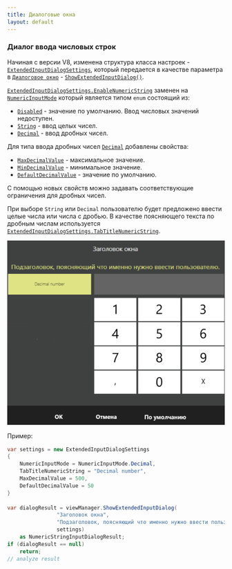 ```yaml
---
title: Диалоговые окна
layout: default
---
```

### Диалог ввода числовых строк
Начиная с версии V8, изменена структура класса настроек - [`ExtendedInputDialogSettings`](https://iiko.github.io/front.api.sdk/v8/html/T_Resto_Front_Api_UI_ExtendedInputDialogSettings.htm), который передается в качестве параметра в [`Диалоговое окно`](https://kmamedkulyev.github.io/front.api.doc/v6/ru/ViewManager.html) - [`ShowExtendedInputDialog()`](https://iiko.github.io/front.api.sdk/v8/html/M_Resto_Front_Api_UI_IViewManager_ShowExtendedInputDialog.htm).

[`ExtendedInputDialogSettings.EnableNumericString`](https://iiko.github.io/front.api.sdk/v7/html/P_Resto_Front_Api_UI_ExtendedInputDialogSettings_EnableNumericString.htm) заменен на [`NumericInputMode`](https://iiko.github.io/front.api.sdk/v8/html/T_Resto_Front_Api_UI_NumericInputMode.htm) который является типом `enum` состоящий из:
- [`Disabled`](https://iiko.github.io/front.api.sdk/v8/html/T_Resto_Front_Api_UI_NumericInputMode.htm) - значение по умолчанию. Ввод числовых значений недоступен.
- [`String`](https://iiko.github.io/front.api.sdk/v8/html/T_Resto_Front_Api_UI_NumericInputMode.htm) - ввод целых чисел.
- [`Decimal`](https://iiko.github.io/front.api.sdk/v8/html/T_Resto_Front_Api_UI_NumericInputMode.htm) - ввод дробных чисел.
 
Для типа ввода дробных чисел [`Decimal`](https://iiko.github.io/front.api.sdk/v8/html/T_Resto_Front_Api_UI_NumericInputMode.htm) добавлены свойства:
- [`MaxDecimalValue`](https://iiko.github.io/front.api.sdk/v8/html/P_Resto_Front_Api_UI_ExtendedInputDialogSettings_MaxDecimalValue.htm) - максимальное значение.
- [`MinDecimalValue`](https://iiko.github.io/front.api.sdk/v8/html/P_Resto_Front_Api_UI_ExtendedInputDialogSettings_MinDecimalValue.htm) - минимальное значение.
- [`DefaultDecimalValue`](https://iiko.github.io/front.api.sdk/v8/html/P_Resto_Front_Api_UI_ExtendedInputDialogSettings_DefaultDecimalValue.htm) - значение по умолчанию.

С помощью новых свойств можно задавать соответствующие ограничения для дробных чисел. 

При выборе `String` или `Decimal` пользователю будет предложено ввести целые числа или числа с дробью. 
В качестве поясняющего текста по дробным числам используется [`ExtendedInputDialogSettings.TabTitleNumericString`](https://iiko.github.io/front.api.sdk/v8/html/P_Resto_Front_Api_UI_ExtendedInputDialogSettings_TabTitleNumericString.htm).

![ext_number](../../img/viewmanager/ext_decimal.png)

Пример:
```cs
var settings = new ExtendedInputDialogSettings
{
    NumericInputMode = NumericInputMode.Decimal,
    TabTitleNumericString = "Decimal number",
    MaxDecimalValue = 500,
    DefaultDecimalValue = 50
}

var dialogResult = viewManager.ShowExtendedInputDialog(
                "Заголовок окна", 
                "Подзаголовок, поясняющий что именно нужно ввести пользователю.",
                settings) 
    as NumericStringInputDialogResult;
if (dialogResult == null)
    return;
// analyze result
```